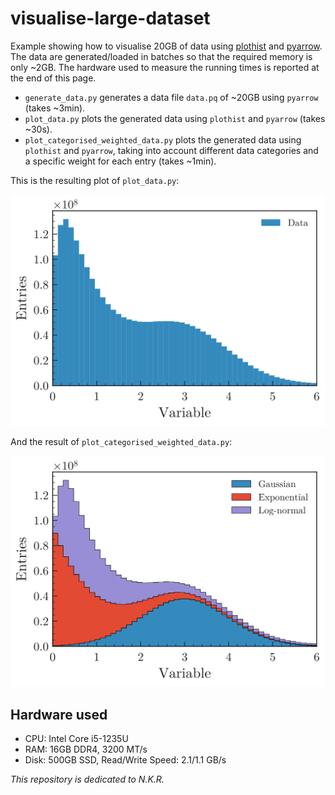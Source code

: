 # visualise-large-dataset
Example showing how to visualise 20GB of data using [plothist](https://plothist.readthedocs.io) and [pyarrow](https://arrow.apache.org/docs/python/index.html).
The data are generated/loaded in batches so that the required memory is only ~2GB.
The hardware used to measure the running times is reported at the end of this page.

* `generate_data.py` generates a data file `data.pq` of ~20GB using `pyarrow` (takes ~3min).
* `plot_data.py` plots the generated data using `plothist` and `pyarrow` (takes ~30s).
* `plot_categorised_weighted_data.py` plots the generated data using `plothist` and `pyarrow`, taking into account different data categories and a specific weight for each entry (takes ~1min).

This is the resulting plot of `plot_data.py`:

![variable.svg](https://raw.githubusercontent.com/cyrraz/visualise-large-dataset/main/variable.svg)

And the result of `plot_categorised_weighted_data.py`:

![variable_categorised_weighted.svg](https://raw.githubusercontent.com/cyrraz/visualise-large-dataset/main/variable_categorised_weighted.svg)

## Hardware used
* CPU: Intel Core i5-1235U
* RAM: 16GB DDR4, 3200 MT/s
* Disk: 500GB SSD, Read/Write Speed: 2.1/1.1 GB/s

*This repository is dedicated to N.K.R.*
